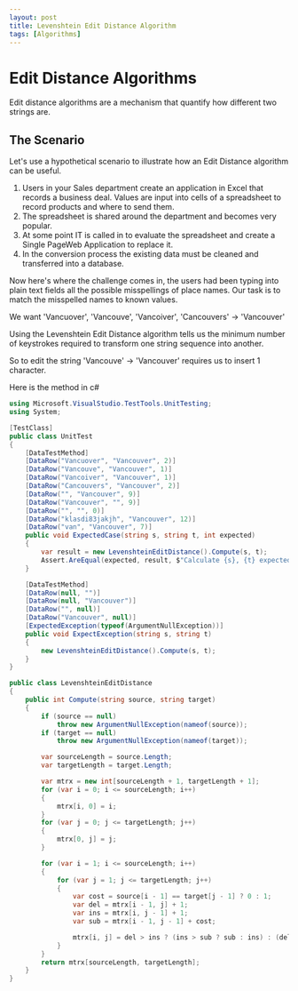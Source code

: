 ```yaml
---
layout: post
title: Levenshtein Edit Distance Algorithm
tags: [Algorithms]
---
```


# Edit Distance Algorithms

Edit distance algorithms are a mechanism that quantify how different two strings are.

## The Scenario

Let's use a hypothetical scenario to illustrate how an Edit Distance algorithm can be useful.

1. Users in your Sales department create an application in Excel that records  a business deal. Values are input into cells of a spreadsheet to record products and where to send them.
1. The spreadsheet is shared around the department and becomes very popular.
1. At some point IT is called in to evaluate the spreadsheet and create a Single PageWeb  Application to replace it.
1. In the conversion process the existing data must be cleaned and transferred into a database.

Now here's where the challenge comes in, the users had been typing into plain text fields all the possible misspellings of place names. Our task is to match the misspelled names to known values.

We want 'Vancuover', 'Vancouve', 'Vancoiver', 'Cancouvers' -> 'Vancouver'

Using the Levenshtein  Edit Distance algorithm tells us the minimum number of keystrokes required to transform one string sequence into another.

So to edit the string 'Vancouve' -> 'Vancouver' requires us to insert 1 character.

Here is the method in c#

```c#
using Microsoft.VisualStudio.TestTools.UnitTesting;
using System;

[TestClass]
public class UnitTest
{
    [DataTestMethod]
    [DataRow("Vancuover", "Vancouver", 2)]
    [DataRow("Vancouve", "Vancouver", 1)]
    [DataRow("Vancoiver", "Vancouver", 1)]
    [DataRow("Cancouvers", "Vancouver", 2)]
    [DataRow("", "Vancouver", 9)]
    [DataRow("Vancouver", "", 9)]
    [DataRow("", "", 0)]
    [DataRow("klasdi83jakjh", "Vancouver", 12)]
    [DataRow("van", "Vancouver", 7)]
    public void ExpectedCase(string s, string t, int expected)
    {
        var result = new LevenshteinEditDistance().Compute(s, t);
        Assert.AreEqual(expected, result, $"Calculate {s}, {t} expected {expected} but was {result}.");
    }

    [DataTestMethod]
    [DataRow(null, "")]
    [DataRow(null, "Vancouver")]
    [DataRow("", null)]
    [DataRow("Vancouver", null)]
    [ExpectedException(typeof(ArgumentNullException))]
    public void ExpectException(string s, string t)
    {
        new LevenshteinEditDistance().Compute(s, t);
    }
}

public class LevenshteinEditDistance
{
    public int Compute(string source, string target)
    {
        if (source == null)
            throw new ArgumentNullException(nameof(source));
        if (target == null)
            throw new ArgumentNullException(nameof(target));

        var sourceLength = source.Length;
        var targetLength = target.Length;

        var mtrx = new int[sourceLength + 1, targetLength + 1];
        for (var i = 0; i <= sourceLength; i++)
        {
            mtrx[i, 0] = i;
        }
        for (var j = 0; j <= targetLength; j++)
        {
            mtrx[0, j] = j;
        }

        for (var i = 1; i <= sourceLength; i++)
        {
            for (var j = 1; j <= targetLength; j++)
            {
                var cost = source[i - 1] == target[j - 1] ? 0 : 1;
                var del = mtrx[i - 1, j] + 1;
                var ins = mtrx[i, j - 1] + 1;
                var sub = mtrx[i - 1, j - 1] + cost;

                mtrx[i, j] = del > ins ? (ins > sub ? sub : ins) : (del > sub ? sub : del);
            }
        }
        return mtrx[sourceLength, targetLength];
    }
}
```
